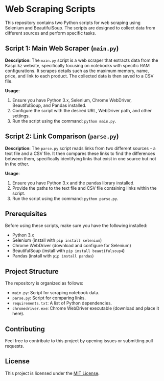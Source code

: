 # Web Scraping Scripts

This repository contains two Python scripts for web scraping using Selenium and BeautifulSoup. The scripts are designed to collect data from different sources and perform specific tasks.

## Script 1: Main Web Scraper (`main.py`)

**Description**: The `main.py` script is a web scraper that extracts data from the Kaspi.kz website, specifically focusing on notebooks with specific RAM configurations. It scrapes details such as the maximum memory, name, price, and link to each product. The collected data is then saved to a CSV file.

**Usage**:
1. Ensure you have Python 3.x, Selenium, Chrome WebDriver, BeautifulSoup, and Pandas installed.
2. Configure the script with the desired URL, WebDriver path, and other settings.
3. Run the script using the command: `python main.py`.

## Script 2: Link Comparison (`parse.py`)

**Description**: The `parse.py` script reads links from two different sources - a text file and a CSV file. It then compares these links to find the differences between them, specifically identifying links that exist in one source but not in the other.

**Usage**:
1. Ensure you have Python 3.x and the pandas library installed.
2. Provide the paths to the text file and CSV file containing links within the script.
3. Run the script using the command: `python parse.py`.

## Prerequisites

Before using these scripts, make sure you have the following installed:

- Python 3.x
- Selenium (install with `pip install selenium`)
- Chrome WebDriver (download and configure for Selenium)
- BeautifulSoup (install with `pip install beautifulsoup4`)
- Pandas (install with `pip install pandas`)

## Project Structure

The repository is organized as follows:

- `main.py`: Script for scraping notebook data.
- `parse.py`: Script for comparing links.
- `requirements.txt`: A list of Python dependencies.
- `chromedriver.exe`: Chrome WebDriver executable (download and place it here).

## Contributing

Feel free to contribute to this project by opening issues or submitting pull requests.

## License

This project is licensed under the [MIT License](LICENSE).

